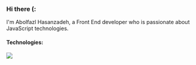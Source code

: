 <H3>Hi there (:</h3>
I'm Abolfazl Hasanzadeh, a Front End developer who is passionate about JavaScript technologies.

</br>


<h4>Technologies:</h4>
<div>
 <img src="https://skillicons.dev/icons?i=js,html,css,ts,react,nextjs,redux,bootstrap,tailwind" />
</div>
